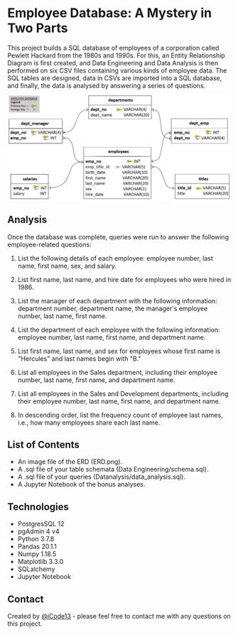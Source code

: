 # Employee Database: A Mystery in Two Parts
This project builds a SQL database of employees of a corporation called Pewlett Hackard from the 1980s and 1990s. For this, an Entity Relationship Diagram is first created, and Data Engineering and Data Analysis is then performed on six CSV files containing various kinds of employee data. The SQL tables are designed, data in CSVs are imported into a SQL database, and finally, the data is analysed by answering a series of questions.

![Entity Relationship Diagram](./EmployeeSQL/ERD.png)

## Analysis
Once the database was complete, queries were run to answer the following employee-related questions:

1. List the following details of each employee: employee number, last name, first name, sex, and salary.

2. List first name, last name, and hire date for employees who were hired in 1986.

3. List the manager of each department with the following information: department number, department name, the manager's employee number, last name, first name.

4. List the department of each employee with the following information: employee number, last name, first name, and department name.

5. List first name, last name, and sex for employees whose first name is "Hercules" and last names begin with "B."

6. List all employees in the Sales department, including their employee number, last name, first name, and department name.

7. List all employees in the Sales and Development departments, including their employee number, last name, first name, and department name.

8. In descending order, list the frequency count of employee last names, i.e., how many employees share each last name.

## List of Contents
- An image file of the ERD (ERD.png).
- A .sql file of your table schemata (Data Engineering/schema.sql).
- A .sql file of your queries (Datanalysis/data_analysis.sql).
- A Jupyter Notebook of the bonus analyses.

## Technologies
- PostgresSQL 12
- pgAdmin 4 v4
- Python 3.7.8
- Pandas 20.1.1
- Numpy 1.18.5
- Matplotlib 3.3.0
- SQLalchemy
- Jupyter Notebook

## Contact
Created by [@iCode13](https://github.com/iCode13) - please feel free to contact me with any questions on this project.